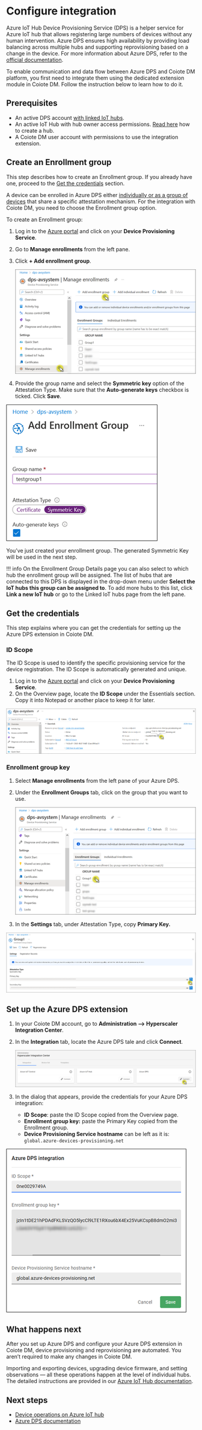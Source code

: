 # Configure integration

Azure IoT Hub Device Provisioning Service (DPS) is a helper service for Azure IoT hub that allows registering large numbers of devices without any human intervention. Azure DPS ensures high availability by providing load balancing across multiple hubs and supporting reprovisioning based on a change in the device. For more information about Azure DPS, refer to the [official documentation](https://docs.microsoft.com/en-us/azure/iot-dps/about-iot-dps).

To enable communication and data flow between Azure DPS and Coiote DM platform, you first need to integrate them using the dedicated extension module in Coiote DM. Follow the instruction below to learn how to do it.


## Prerequisites

* An active DPS account [with linked IoT hubs](https://docs.microsoft.com/en-us/azure/iot-dps/quick-setup-auto-provision#create-a-new-iot-hub-device-provisioning-service).
* An active IoT Hub with hub owner access permissions. [Read here](https://docs.microsoft.com/en-us/azure/iot-hub/iot-hub-create-through-portal) how to create a hub.
* A Coiote DM user account with permissions to use the integration extension.


## Create an Enrollment group

This step describes how to create an Enrollment group. If you already have one, proceed to the [Get the credentials](#get-the-credentials) section.

A device can be enrolled in Azure DPS either [individually or as a group of devices](https://docs.microsoft.com/en-us/azure/iot-dps/tutorial-provision-device-to-hub#enroll-the-device) that share a specific attestation mechanism. For the integration with Coiote DM, you need to choose the Enrollment group option.

To create an Enrollment group:

1. Log in to the [Azure portal](https://portal.azure.com) and click on your **Device Provisioning Service**.
2. Go to **Manage enrollments** from the left pane.
3. Click **+ Add enrollment group**.

    ![Click Add enrollment group in the Manage enrollments panel](images/dps-1.png "Click Add enrollment group in the Manage enrollments panel")

4. Provide the group name and select the **Symmetric key** option of the Attestation Type. Make sure that the **Auto-generate keys** checkbox is ticked. Click **Save**.

![Provide the group name and select the Symmetric key option](images/dps-2.png "Provide the group name and select the Symmetric key option")

You’ve just created your enrollment group. The generated Symmetric Key will be used in the next step.

!!! info
    On the Enrollment Group Details page you can also select to which hub the enrollment group will be assigned. The list of hubs that are connected to this DPS is displayed in the drop-down menu under **Select the IoT hubs this group can be assigned to**. To add more hubs to this list, click **Link a new IoT hub** or go to the Linked IoT hubs page from the left pane.

## Get the credentials

This step explains where you can get the credentials for setting up the Azure DPS extension in Coiote DM.

### ID Scope

The ID Scope is used to identify the specific provisioning service for the device registration. The ID Scope is automatically generated and unique.

1. Log in to the [Azure portal](https://portal.azure.com) and click on your **Device Provisioning Service**.
2. On the Overview page, locate the **ID Scope** under the Essentials section. Copy it into Notepad or another place to keep it for later.

![Copy the ID Scope from the Overview panel](images/dps-4.png "Copy the ID Scope from the Overview panel")

### Enrollment group key

1. Select **Manage enrollments** from the left pane of your Azure DPS.
2. Under the **Enrollment Groups** tab, click on the group that you want to use.

    ![Click on the Enrollment group you want to use](images/dps-5.png "Click on the Enrollment group you want to use")

3. In the **Settings** tab, under Attestation Type, copy **Primary Key.**

![Copy the Primary key](images/dps-6.png "Copy the Primary key")

## Set up the Azure DPS extension

1. In your Coiote DM account, go to **Administration —> Hyperscaler Integration Center**.
2. In the **Integration** tab, locate the Azure DPS tale and click **Connect**.

    ![Click on the Azure DPS tab](images/dps-7.png "Click on the Azure DPS tab")

3. In the dialog that appears, provide the credentials for your Azure DPS integration:
    * **ID Scope**: paste the ID Scope copied from the Overview page.
    * **Enrollment group key:** paste the Primary Key copied from the Enrollment group.
    * **Device Provisioning Service hostname** can be left as it is: `global.azure-devices-provisioning.net`

![Enter ID Scope, Enrollment group key and click Save](images/dps-8.png "Enter ID Scope, Enrollment group key and click Save")

## What happens next

After you set up Azure DPS and configure your Azure DPS extension in Coiote DM, device provisioning and reprovisioning are automated. You aren’t required to make any changes in Coiote DM.

Importing and exporting devices, upgrading device firmware, and setting observations — all these operations happen at the level of individual hubs. The detailed instructions are provided in our [Azure IoT Hub documentation](https://iotdevzone.avsystem.com/docs/Azure_IoT_Integration_Guide/Azure_IoT_Hub_integration/Device_operations/Overview/).

## Next steps

* [Device operations on Azure IoT hub](https://iotdevzone.avsystem.com/docs/Azure_IoT_Integration_Guide/Azure_IoT_Hub_integration/Device_operations/Overview/)
* [Azure DPS documentation](https://docs.microsoft.com/en-us/azure/iot-dps/)
